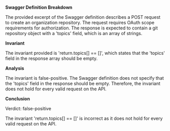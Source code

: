 **Swagger Definition Breakdown**

The provided excerpt of the Swagger definition describes a POST request to create an organization repository. The request requires OAuth scope requirements for authorization. The response is expected to contain a git repository object with a 'topics' field, which is an array of strings.

**Invariant**

The invariant provided is 'return.topics[] == []', which states that the 'topics' field in the response array should be empty.

**Analysis**

The invariant is false-positive. The Swagger definition does not specify that the 'topics' field in the response should be empty. Therefore, the invariant does not hold for every valid request on the API.

**Conclusion**

Verdict: false-positive

The invariant 'return.topics[] == []' is incorrect as it does not hold for every valid request on the API.
